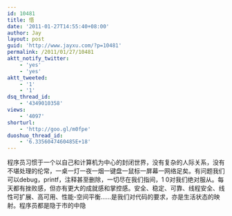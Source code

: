 ```yaml
---
id: 10481
title: 悟
date: '2011-01-27T14:55:40+08:00'
author: Jay
layout: post
guid: 'http://www.jayxu.com/?p=10481'
permalink: /2011/01/27/10481
aktt_notify_twitter:
    - 'yes'
    - 'yes'
aktt_tweeted:
    - '1'
    - '1'
dsq_thread_id:
    - '4349010358'
views:
    - '4097'
shorturl:
    - 'http://goo.gl/m0fpe'
duoshuo_thread_id:
    - '6.3356047460485E+18'
---
```


<!-- p.p1 {margin: 0.0px 0.0px 0.0px 0.0px; font: 13.0px 'Heiti SC Light'} -->程序员习惯于一个以自己和计算机为中心的封闭世界，没有复杂的人际关系，没有不堪处理的伦常，一桌一灯一夜一烟一键盘一鼠标一屏幕一网络足矣。有问题我们可以debug，printf，注释甚至删除，一切尽在我们指间，1 0对我们绝对服从。每天都有挫败感，但亦有更大的成就感和掌控感。安全、稳定、可靠、线程安全、线性可扩展、高可用、性能-空间平衡……是我们对代码的要求，亦是生活状态的映射。程序员都是隐于市的中隐